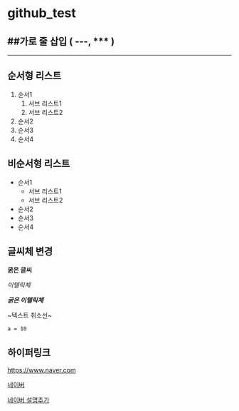 # github_test

##가로 줄 삽입 ( ---, *** )
---
***

## 순서형 리스트
1. 순서1
    1. 서브 리스트1
    2. 서브 리스트2
3. 순서2
4. 순서3
5. 순서4
## 비순서형 리스트
- 순서1
  - 서브 리스트1
  - 서브 리스트2
- 순서2
- 순서3
- 순서4

## 글씨체 변경
**굵은 글씨** 

*이텔릭체* 

***굵은 이텔릭체*** 

~텍스트 취소선~ 

`a = 10`

## 하이퍼링크
<https://www.naver.com>

[네이버](https://www.naver.com)

[네이버 설명추가](https://www.naver.com, "네이버로 이동")
